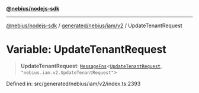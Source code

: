 [**@nebius/nodejs-sdk**](../../../../../README.md)

***

[@nebius/nodejs-sdk](../../../../../README.md) / [generated/nebius/iam/v2](../README.md) / UpdateTenantRequest

# Variable: UpdateTenantRequest

> **UpdateTenantRequest**: [`MessageFns`](../../../../../runtime/protos/core/interfaces/MessageFns.md)\<[`UpdateTenantRequest`](../interfaces/UpdateTenantRequest.md), `"nebius.iam.v2.UpdateTenantRequest"`\>

Defined in: src/generated/nebius/iam/v2/index.ts:2393
